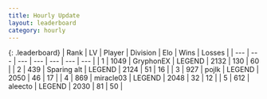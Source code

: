 ```yaml
---
title: Hourly Update
layout: leaderboard
category: hourly
---
```


{: .leaderboard}
| Rank | LV | Player | Division | Elo | Wins | Losses |
| --- | --- | --- | --- | --- | --- | --- |
| <span data-change="0">1</span> | 1049 | <span title="ID: 315148">GryphonEX</span> | LEGEND | <span data-change="0">2132</span> | <span data-change="0">130</span> | <span data-change="0">60</span> |
| <span data-change="0">2</span> | 439 | <span title="ID: 382502">Sparing alt</span> | LEGEND | <span data-change="4">2124</span> | <span data-change="1">51</span> | <span data-change="0">16</span> |
| <span data-change="0">3</span> | 927 | <span title="ID: 4783">pojlk</span> | LEGEND | <span data-change="0">2050</span> | <span data-change="0">46</span> | <span data-change="0">17</span> |
| <span data-change="0">4</span> | 869 | <span title="ID: 416373">miracle03</span> | LEGEND | <span data-change="0">2048</span> | <span data-change="0">32</span> | <span data-change="0">12</span> |
| <span data-change="0">5</span> | 612 | <span title="ID: 310120">aleecto</span> | LEGEND | <span data-change="0">2030</span> | <span data-change="0">81</span> | <span data-change="0">50</span> |